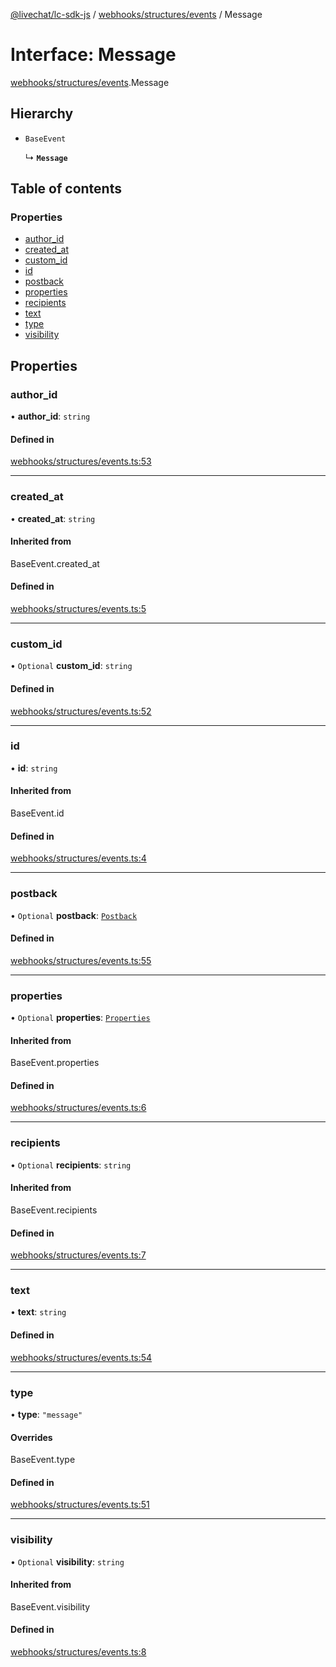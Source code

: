 [@livechat/lc-sdk-js](../README.md) / [webhooks/structures/events](../modules/webhooks_structures_events.md) / Message

# Interface: Message

[webhooks/structures/events](../modules/webhooks_structures_events.md).Message

## Hierarchy

- `BaseEvent`

  ↳ **`Message`**

## Table of contents

### Properties

- [author\_id](webhooks_structures_events.Message.md#author_id)
- [created\_at](webhooks_structures_events.Message.md#created_at)
- [custom\_id](webhooks_structures_events.Message.md#custom_id)
- [id](webhooks_structures_events.Message.md#id)
- [postback](webhooks_structures_events.Message.md#postback)
- [properties](webhooks_structures_events.Message.md#properties)
- [recipients](webhooks_structures_events.Message.md#recipients)
- [text](webhooks_structures_events.Message.md#text)
- [type](webhooks_structures_events.Message.md#type)
- [visibility](webhooks_structures_events.Message.md#visibility)

## Properties

### author\_id

• **author\_id**: `string`

#### Defined in

[webhooks/structures/events.ts:53](https://github.com/livechat/lc-sdk-js/blob/c7b3817/src/webhooks/structures/events.ts#L53)

___

### created\_at

• **created\_at**: `string`

#### Inherited from

BaseEvent.created\_at

#### Defined in

[webhooks/structures/events.ts:5](https://github.com/livechat/lc-sdk-js/blob/c7b3817/src/webhooks/structures/events.ts#L5)

___

### custom\_id

• `Optional` **custom\_id**: `string`

#### Defined in

[webhooks/structures/events.ts:52](https://github.com/livechat/lc-sdk-js/blob/c7b3817/src/webhooks/structures/events.ts#L52)

___

### id

• **id**: `string`

#### Inherited from

BaseEvent.id

#### Defined in

[webhooks/structures/events.ts:4](https://github.com/livechat/lc-sdk-js/blob/c7b3817/src/webhooks/structures/events.ts#L4)

___

### postback

• `Optional` **postback**: [`Postback`](webhooks_structures_events.Postback.md)

#### Defined in

[webhooks/structures/events.ts:55](https://github.com/livechat/lc-sdk-js/blob/c7b3817/src/webhooks/structures/events.ts#L55)

___

### properties

• `Optional` **properties**: [`Properties`](webhooks_structures_structures.Properties.md)

#### Inherited from

BaseEvent.properties

#### Defined in

[webhooks/structures/events.ts:6](https://github.com/livechat/lc-sdk-js/blob/c7b3817/src/webhooks/structures/events.ts#L6)

___

### recipients

• `Optional` **recipients**: `string`

#### Inherited from

BaseEvent.recipients

#### Defined in

[webhooks/structures/events.ts:7](https://github.com/livechat/lc-sdk-js/blob/c7b3817/src/webhooks/structures/events.ts#L7)

___

### text

• **text**: `string`

#### Defined in

[webhooks/structures/events.ts:54](https://github.com/livechat/lc-sdk-js/blob/c7b3817/src/webhooks/structures/events.ts#L54)

___

### type

• **type**: ``"message"``

#### Overrides

BaseEvent.type

#### Defined in

[webhooks/structures/events.ts:51](https://github.com/livechat/lc-sdk-js/blob/c7b3817/src/webhooks/structures/events.ts#L51)

___

### visibility

• `Optional` **visibility**: `string`

#### Inherited from

BaseEvent.visibility

#### Defined in

[webhooks/structures/events.ts:8](https://github.com/livechat/lc-sdk-js/blob/c7b3817/src/webhooks/structures/events.ts#L8)
